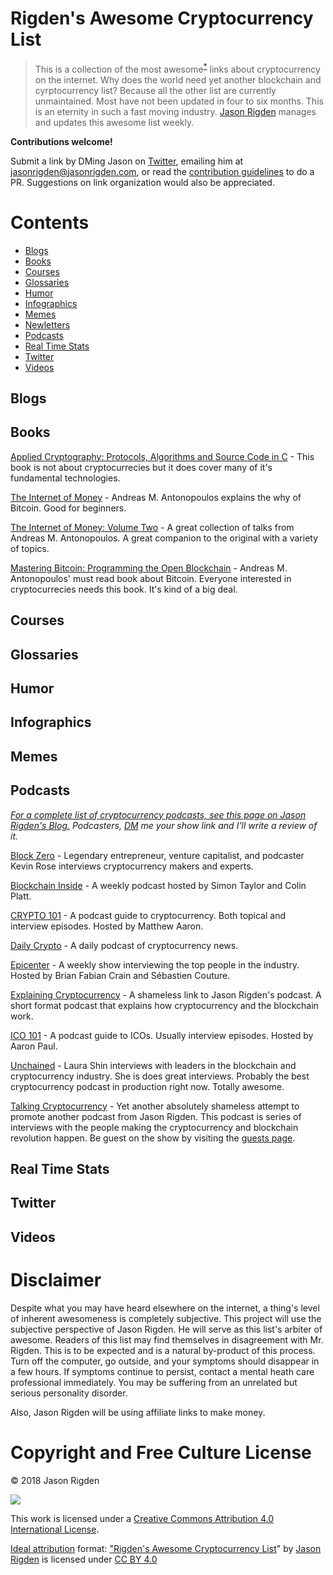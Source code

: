 # Rigden's Awesome Cryptocurrency List 
> This is a collection of the most awesome<sup>[*](#disclaimer)</sup> links about cryptocurrency on the internet. Why does the world need yet another blockchain and cyrptocurrency list? Because all the other list are currently unmaintained. Most have not been updated in four to six months. This is an eternity in such a fast moving industry.  [Jason Rigden](https://twitter.com/mr_rigden) manages and updates this awesome list weekly. 

**Contributions welcome!** 

Submit a link by DMing Jason on [Twitter](https://twitter.com/mr_rigden), emailing him at jasonrigden@jasonrigden.com, or read the [contribution guidelines](contributing.md) to do a PR. Suggestions on link organization would also be appreciated.



# Contents
- [Blogs](#blogs)
- [Books](#books)
- [Courses](#courses)
- [Glossaries](#glossaries)
- [Humor](#humor)
- [Infographics](#infographics)
- [Memes](#memes)
- [Newletters](#newsletters)
- [Podcasts](#podcasts)
- [Real Time Stats](#real-time-stats)
- [Twitter](#twitter)
- [Videos](#videos)


## Blogs

## Books

[Applied Cryptography: Protocols, Algorithms and Source Code in C](https://amzn.to/2JugKy9) - This book is not about cryptocurrecies but it does cover many of it's fundamental technologies.

[The Internet of Money](https://amzn.to/2LZ8TXZ) - Andreas M. Antonopoulos  explains the why of Bitcoin. Good for beginners.

[The Internet of Money: Volume Two](https://amzn.to/2kM08E3) - A great collection of talks from Andreas M. Antonopoulos. A great companion to the original with a variety of topics.

[Mastering Bitcoin: Programming the Open Blockchain](https://amzn.to/2LXMryl) - Andreas M. Antonopoulos' must read book about Bitcoin. Everyone interested in cryptocurrecies needs this book. It's kind of a big deal.


## Courses

## Glossaries

## Humor

## Infographics

## Memes

## Podcasts
*[For a complete list of cryptocurrency podcasts, see this page on Jason Rigden's Blog.](https://jasonrigden.com/posts/list_of_cryptocurrency_podcasts/)
Podcasters, [DM](https://twitter.com/mr_rigden) me your show link and I'll write a review of it.*

[Block Zero](http://www.blockzero.show/) - Legendary entrepreneur, venture capitalist, and podcaster Kevin Rose interviews cryptocurrency makers and experts.

[Blockchain Inside](http://bi.11fs.com/) - A weekly podcast hosted by Simon Taylor and Colin Platt.

[CRYPTO 101](https://crypto101podcast.com) - A podcast guide to cryptocurrency. Both topical and interview episodes. Hosted by Matthew Aaron.

[Daily Crypto](https://dailycrypto.io/) - A daily podcast of cryptocurrency news.

[Epicenter](https://epicenter.tv/) -  A weekly show interviewing the top people in the industry. Hosted by Brian Fabian Crain and Sébastien Couture.

[Explaining Cryptocurrency](https://jasonrigden.com/categories/explaining-cryptocurrency/) - A shameless link to Jason Rigden's podcast. A short format podcast that explains how cryptocurrency and the blockchain work.

[ICO 101](http://ico101podcast.com/) - A podcast guide to ICOs. Usually interview episodes. Hosted by Aaron Paul.

[Unchained](http://unchainedpodcast.co/) - Laura Shin interviews with leaders in the blockchain and cryptocurrency industry. She is does great interviews. Probably the best cryptocurrency podcast in production right now. Totally awesome.

[Talking Cryptocurrency](https://jasonrigden.com/categories/talking-cryptocurrency/) - Yet another absolutely shameless attempt to promote another podcast from Jason Rigden. This podcast is series of interviews with the people making the cryptocurrency and blockchain revolution happen. Be guest on the show by visiting the [guests page](https://jasonrigden.com/guests).

## Real Time Stats

## Twitter

## Videos

# Disclaimer

Despite what you may have heard elsewhere on the internet, a thing's level of inherent awesomeness is completely subjective. This project will use the subjective perspective of Jason Rigden. He will serve as this list's arbiter of awesome. Readers of this list may find themselves in disagreement with Mr. Rigden. This is to be expected and is a natural by-product of this process. Turn off the computer, go outside, and your symptoms should disappear in a few hours. If symptoms continue to persist, contact a mental heath care professional immediately. You may be suffering from an unrelated but serious personality disorder.

Also, Jason Rigden will be using affiliate links to make money. 

# Copyright and Free Culture License
© 2018 Jason Rigden

![](https://i.creativecommons.org/l/by/4.0/88x31.png) 

This work is licensed under a [Creative Commons Attribution 4.0 International License](http://creativecommons.org/licenses/by/4.0/).

[Ideal attribution](https://creativecommons.org/use-remix/get-permission/) format: ["Rigden's Awesome Cryptocurrency List](https://github.com/jrigden/awesome-list-cryptocurrency)" by [Jason Rigden](https://jasonrigden.com/) is licensed under [CC BY 4.0](https://creativecommons.org/licenses/by/4.0/)


